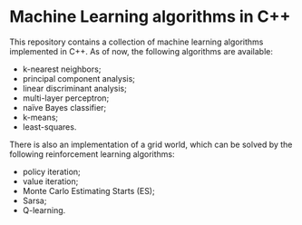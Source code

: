# Machine Learning algorithms in C++

This repository contains a collection of machine learning algorithms implemented in C++. As of now, the following algorithms are available:

* k-nearest neighbors;
* principal component analysis;
* linear discriminant analysis;
* multi-layer perceptron;
* naïve Bayes classifier;
* k-means;
* least-squares.

There is also an implementation of a grid world, which can be solved by the following reinforcement learning algorithms:

* policy iteration;
* value iteration;
* Monte Carlo Estimating Starts (ES);
* Sarsa;
* Q-learning.